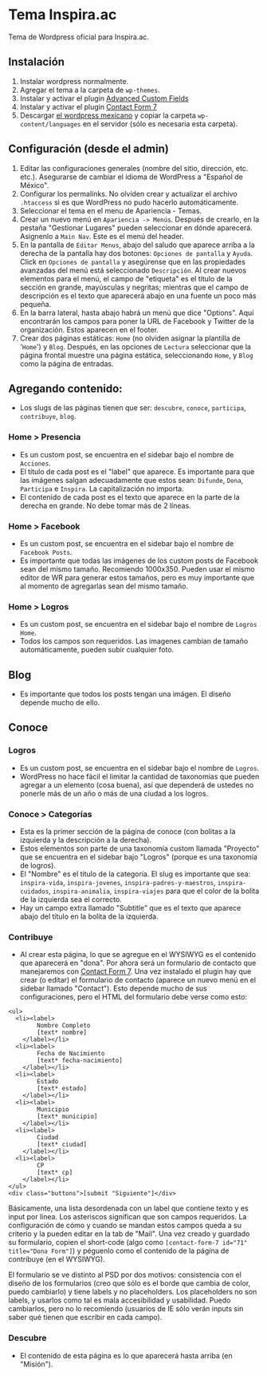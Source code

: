 # Tema Inspira.ac
Tema de Wordpress oficial para Inspira.ac.

## Instalación
1. Instalar wordpress normalmente.
2. Agregar el tema a la carpeta de `wp-themes`.
3. Instalar y activar el plugin [Advanced Custom Fields](https://wordpress.org/plugins/advanced-custom-fields/)
4. Instalar y activar el plugin [Contact Form 7](https://wordpress.org/plugins/contact-form-7/screenshots/)
5. Descargar [el wordpress mexicano](https://es-mx.wordpress.org) y copiar la carpeta `wp-content/languages` en el servidor (sólo es necesaria esta carpeta).

## Configuración (desde el admin)
1. Editar las configuraciones generales (nombre del sitio, dirección, etc. etc.). Asegurarse de cambiar el idioma de WordPress a "Español de México".
2. Configurar los permalinks. No olviden crear y actualizar el archivo `.htaccess` si es que WordPress no pudo hacerlo automáticamente.
3. Seleccionar el tema en el menu de Apariencia - Temas.
4. Crear un nuevo menú en `Apariencia -> Menús`. Después de crearlo, en la pestaña "Gestionar Lugares" pueden seleccionar en dónde aparecerá. Asignenlo a `Main Nav`. Este es el menú del header.
5. En la pantalla de `Editar Menus`, abajo del saludo que aparece arriba a la derecha de la pantalla hay dos botones: `Opciones de pantalla` y `Ayuda`. Click en `Opciones de pantalla` y asegúrense que en las propiedades avanzadas del menú está seleccionado `Descripción`. Al crear nuevos elementos para el menú, el campo de "etiqueta" es el título de la sección en grande, mayúsculas y negritas; mientras que el campo de descripción es el texto que aparecerá abajo en una fuente un poco más pequeña.
6. En la barra lateral, hasta abajo habrá un menú que dice "Options". Aquí encontrarán los campos para poner la URL de Facebook y Twitter de la organización. Estos aparecen en el footer.
7. Crear dos páginas estáticas: `Home` (no olviden asignar la plantilla de '`Home`') y `Blog`. Después, en las opciones de `Lectura` seleccionar que la página frontal muestre una página estática, seleccionando `Home`, y `Blog` como la página de entradas.

## Agregando contenido:
* Los slugs de las páginas tienen que ser: `descubre`, `conoce`, `participa`, `contribuye`, `blog`.

### Home > Presencia
* Es un custom post, se encuentra en el sidebar bajo el nombre de `Acciones`.
* El título de cada post es el "label" que aparece. Es importante para que las imágenes salgan adecuadamente que estos sean: `Difunde`, `Dona`, `Participa` e `Inspira`. La capitalización no importa.
* El contenido de cada post es el texto que aparece en la parte de la derecha en grande. No debe tomar más de 2 líneas.

### Home > Facebook
* Es un custom post, se encuentra en el sidebar bajo el nombre de `Facebook Posts`.
* Es importante que todas las imágenes de los custom posts de Facebook sean del mismo tamaño. Recomiendo 1000x350. Pueden usar el mismo editor de WR para generar estos tamaños, pero es muy importante que al momento de agregarlas sean del mismo tamaño.

### Home > Logros
* Es un custom post, se encuentra en el sidebar bajo el nombre de `Logros Home`.
* Todos los campos son requeridos. Las imagenes cambian de tamaño automáticamente, pueden subir cualquier foto.

## Blog
* Es importante que todos los posts tengan una imágen. El diseño depende mucho de ello.

## Conoce

### Logros
* Es un custom post, se encuentra en el sidebar bajo el nombre de `Logros`.
* WordPress no hace fácil el limitar la cantidad de taxonomias que pueden agregar a un elemento (cosa buena), así que dependerá de ustedes no ponerle más de un año o más de una ciudad a los logros.

### Conoce > Categorías
* Esta es la primer sección de la página de conoce (con bolitas a la izquierda y la descripción a la derecha).
* Estos elementos son parte de una taxonomía custom llamada "Proyecto" que se encuentra en el sidebar bajo "Logros" (porque es una taxonomía de logros).
* El "Nombre" es el título de la categoría. El slug es importante que sea: `inspira-vida`, `inspira-jovenes`, `inspira-padres-y-maestros`, `inspira-cuidados`, `inspira-animalia`, `inspira-viajes` para que el color de la bolita de la izquierda sea el correcto.
* Hay un campo extra llamado "Subtitle" que es el texto que aparece abajo del título en la bolita de la izquierda.

### Contribuye
* Al crear esta página, lo que se agregue en el WYSIWYG es el contenido que aparecerá en "dona". Por ahora será un formulario de contacto que manejaremos con [Contact Form 7](https://wordpress.org/plugins/contact-form-7/screenshots/). Una vez instalado el plugin hay que crear (o editar) el formulario de contacto (aparece un nuevo menú en el sidebar llamado "Contact"). Esto depende mucho de sus configuraciones, pero el HTML del formulario debe verse como esto:

```
<ul>
  <li><label>
        Nombre Completo
        [text* nombre]
    </label></li>
  <li><label>
        Fecha de Nacimiento
        [text* fecha-nacimiento]
    </label></li>
  <li><label>
        Estado
        [text* estado]
    </label></li>
  <li><label>
        Municipio
        [text* municipio]
    </label></li>
  <li><label>
        Ciudad
        [text* ciudad]
    </label></li>
  <li><label>
        CP
        [text* cp]
    </label></li>
</ul>
<div class="buttons">[submit "Siguiente"]</div>
```

Básicamente, una lista desordenada con un label que contiene texto y es input por línea. Los asteriscos significan que son campos requeridos. La configuración de cómo y cuando se mandan estos campos queda a su criterio y la pueden editar en la tab de "Mail". Una vez creado y guardado su formulario, copien el short-code (algo como `[contact-form-7 id="71" title="Dona Form"]`) y péguenlo como el contenido de la página de contribuye (en el WYSIWYG).

El formulario se ve distinto al PSD por dos motivos: consistencia con el diseño de los formularios (creo que sólo es el borde que cambia de color, puedo cambiarlo) y tiene labels y no placeholders. Los placeholders no son labels, y usarlos como tal es mala accesibilidad y usabilidad. Puedo cambiarlos, pero no lo recomiendo (usuarios de IE sólo verán inputs sin saber qué tienen que escribir en cada campo).

### Descubre
* El contenido de esta página es lo que aparecerá hasta arriba (en "Misión").
